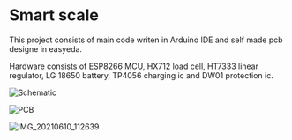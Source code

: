 # Smart scale

This project consists of main code writen in Arduino IDE and self made pcb designe in easyeda. 

Hardware consists of ESP8266 MCU, HX712 load cell, HT7333 linear regulator, LG 18650 battery, TP4056 charging ic and DW01 protection ic.

![Schematic](https://user-images.githubusercontent.com/61108829/121492456-920abf80-c9df-11eb-971c-f25b233857cb.png)

![PCB](https://user-images.githubusercontent.com/61108829/121492520-9df68180-c9df-11eb-855c-5f659351fa8e.png)

![IMG_20210610_112639](https://user-images.githubusercontent.com/61108829/121492863-ed3cb200-c9df-11eb-8fe3-c5a8683e46b1.jpg)
